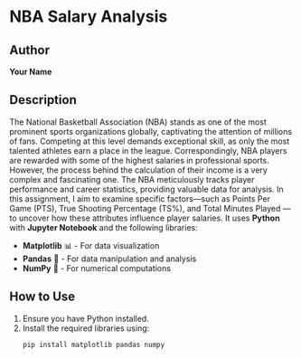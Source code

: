 # NBA Salary Analysis

## Author  
**Your Name**  

## Description  
The National Basketball Association (NBA) stands as one of the most prominent sports organizations globally, captivating the attention of millions of fans. Competing at this level demands exceptional skill, as only the most talented athletes earn a place in the league. Correspondingly, NBA players are rewarded with some of the highest salaries in professional sports. However, the process behind the calculation of their income is a very complex and fascinating one. The NBA meticulously tracks player performance and career statistics, providing valuable data for analysis. In this assignment, I aim to examine specific factors—such as Points Per Game (PTS), True Shooting Percentage (TS%), and Total Minutes Played — to uncover how these attributes influence player salaries. It uses **Python** with **Jupyter Notebook** and the following libraries:

- **Matplotlib** 📊 - For data visualization
- **Pandas** 🐼 - For data manipulation and analysis
- **NumPy** 🔢 - For numerical computations

## How to Use  
1. Ensure you have Python installed.  
2. Install the required libraries using:  
   ```sh
   pip install matplotlib pandas numpy
   
